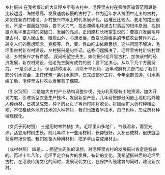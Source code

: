 乡村振兴
在我考察过的大庆坪乡所有古村中，毛坪里古村在零陵区辖管范围算是比较边远、海拔最高、发展速度较慢的古村了，作为近年才从贫困中走出的古村，如何在新农村建设、乡村振兴中跟上时代发展步伐，困难还比较大，要走的路还很长，不是一蹴而就的事，要下大力气，找出滞碍毛坪里古村落后的根本原因，找到振兴毛坪里古村的突破口、发展的亮点。正如原村长杨望生说的：要振兴发展毛坪里古村，要人居山里，眼观山外，心想发展。改变长期维系的传统农业劳作方式，转变人们的思想观念，克服等、靠、要、靠山吃山依赖思想。这些问题不解决，毛坪里古村新农村建设、乡村振兴是句空话。这些问题解决了，毛坪里古村新农村建设、乡村振兴才有希望。
我问杨望生先生，如何振兴毛坪里古村，加快该村的经济发展，新农村建设，他老先生胸有成竹的说：要下定决心，从以下几个方面努力。
一是引水上山，保证耕种用水，消除干旱死角，近年政府有关部门给了我们部分引水资金，正在修筑一条引水渠道，已完成部分工程，今年全部贯通。引水渠峻工后，毛坪里古村农业发展有了保障。

（引水沟照）
二是加大古村产业结构调整步伐，充分利用现有土地资源，加大开发力度，引进新型农业生产技术，发展新型产业。几年前把部分闲置土地租给外地人种药材，已初见成效，种下的女贞子等药材即将收获。将继续扩大药村种植面积，不仅租给外地有技术的人种药材，我们也跟着学技术，自己也种，形成药材种植规模化。

（女贞子药材照）
三是用材林种植扩大。毛坪里山多地广，气候温和，雨里充沛，适宜用材树生长。前几年种下一些用材树，长势很好，大都已成材，很快就会获得市场价值。我们准备大种用材树，把茅草山变成用材山。

（成材林照）
四是……
杨望生先生的设想，对毛坪里古村的发展振兴肯定是有益的。再过十年八年，毛坪里定会有大的发展，有新的变化。我希望振兴后的毛坪里古村，在沿袭传统文化的同时，发展现代文化，在保护传统建筑的同时，建设新农村。
